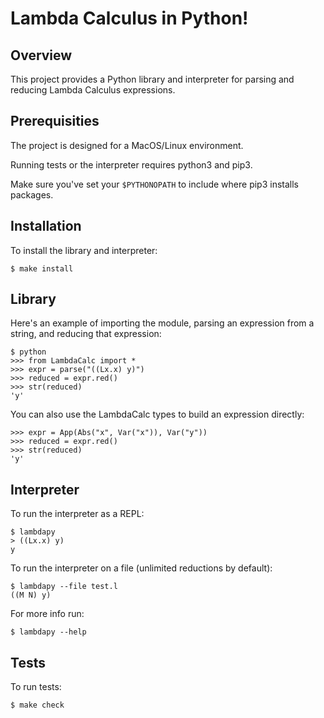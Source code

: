 # Lambda Calculus in Python!

## Overview 
 
This project provides a Python library and interpreter for parsing and reducing Lambda Calculus expressions.

## Prerequisities

The project is designed for a MacOS/Linux environment.

Running tests or the interpreter requires python3 and pip3.

Make sure you've set your `$PYTHONOPATH` to include where pip3 installs packages.

## Installation

To install the library and interpreter:
```
$ make install
```

## Library

Here's an example of importing the module, parsing an expression from a string, and reducing that expression:

```
$ python
>>> from LambdaCalc import *
>>> expr = parse("((Lx.x) y)")
>>> reduced = expr.red()
>>> str(reduced)
'y'
```

You can also use the LambdaCalc types to build an expression directly:

```
>>> expr = App(Abs("x", Var("x")), Var("y"))
>>> reduced = expr.red()
>>> str(reduced)
'y'
```

## Interpreter

To run the interpreter as a REPL:
```
$ lambdapy
> ((Lx.x) y)
y
```

To run the interpreter on a file (unlimited reductions by default):
```
$ lambdapy --file test.l
((M N) y)
```

For more info run:
```
$ lambdapy --help
```

## Tests
To run tests:
```
$ make check
```

